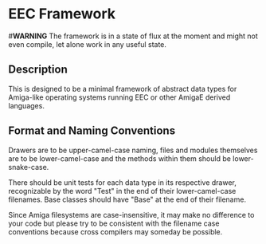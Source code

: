 # EEC Framework

#**WARNING**
The framework is in a state of flux at the moment and might not even compile, let alone work in any useful state.

## Description

This is designed to be a minimal framework of abstract data types for Amiga-like operating systems running EEC or other AmigaE derived languages.

## Format and Naming Conventions

Drawers are to be upper-camel-case naming, files and modules themselves are to be lower-camel-case and the methods within them should be lower-snake-case.

There should be unit tests for each data type in its respective drawer, recognizable by the word "Test" in the end of their lower-camel-case filenames.  Base classes should have "Base" at the end of their filename.

Since Amiga filesystems are case-insensitive, it may make no difference to your code but please try to be consistent with the filename case conventions because cross compilers may someday be possible.
